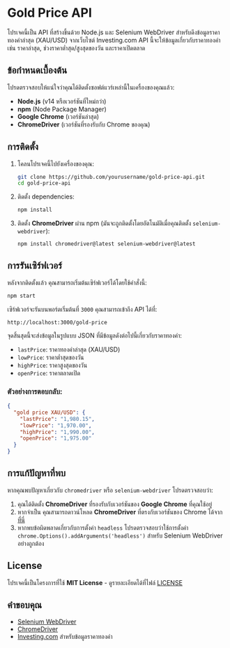 
# Gold Price API

โปรเจคนี้เป็น API ที่สร้างขึ้นด้วย Node.js และ Selenium WebDriver สำหรับดึงข้อมูลราคาทองคำล่าสุด (XAU/USD) จากเว็บไซต์ Investing.com API นี้จะให้ข้อมูลเกี่ยวกับราคาทองคำ เช่น ราคาล่าสุด, ช่วงราคาต่ำสุด/สูงสุดของวัน และราคาเปิดตลาด

## ข้อกำหนดเบื้องต้น

โปรดตรวจสอบให้แน่ใจว่าคุณได้ติดตั้งซอฟต์แวร์เหล่านี้ในเครื่องของคุณแล้ว:

- **Node.js** (v14 หรือเวอร์ชันที่ใหม่กว่า)
- **npm** (Node Package Manager)
- **Google Chrome** (เวอร์ชันล่าสุด)
- **ChromeDriver** (เวอร์ชันที่รองรับกับ Chrome ของคุณ)

## การติดตั้ง

1. โคลนโปรเจคนี้ไปยังเครื่องของคุณ:
    ```bash
    git clone https://github.com/yourusername/gold-price-api.git
    cd gold-price-api
    ```

2. ติดตั้ง dependencies:
    ```bash
    npm install
    ```

3. ติดตั้ง **ChromeDriver** ผ่าน npm (มันจะถูกติดตั้งโดยอัตโนมัติเมื่อคุณติดตั้ง `selenium-webdriver`):
    ```bash
    npm install chromedriver@latest selenium-webdriver@latest
    ```

## การรันเซิร์ฟเวอร์

หลังจากติดตั้งแล้ว คุณสามารถเริ่มต้นเซิร์ฟเวอร์ได้โดยใช้คำสั่งนี้:

```bash
npm start
```

เซิร์ฟเวอร์จะรันบนพอร์ตเริ่มต้นที่ `3000` คุณสามารถเข้าถึง API ได้ที่:

```
http://localhost:3000/gold-price
```

จุดสิ้นสุดนี้จะส่งข้อมูลในรูปแบบ JSON ที่มีข้อมูลดังต่อไปนี้เกี่ยวกับราคาทองคำ:

- `lastPrice`: ราคาทองคำล่าสุด (XAU/USD)
- `lowPrice`: ราคาต่ำสุดของวัน
- `highPrice`: ราคาสูงสุดของวัน
- `openPrice`: ราคาตลาดเปิด

### ตัวอย่างการตอบกลับ:

```json
{
  "gold price XAU/USD": {
    "lastPrice": "1,980.15",
    "lowPrice": "1,970.00",
    "highPrice": "1,990.00",
    "openPrice": "1,975.00"
  }
}
```

## การแก้ปัญหาที่พบ

หากคุณพบปัญหาเกี่ยวกับ `chromedriver` หรือ `selenium-webdriver` โปรดตรวจสอบว่า:

1. คุณได้ติดตั้ง **ChromeDriver** ที่รองรับกับเวอร์ชันของ **Google Chrome** ที่คุณใช้อยู่
2. หากจำเป็น คุณสามารถดาวน์โหลด **ChromeDriver** ที่ตรงกับเวอร์ชันของ Chrome ได้จาก [ที่นี่](https://sites.google.com/a/chromium.org/chromedriver/downloads)
3. หากพบข้อผิดพลาดเกี่ยวกับการตั้งค่า `headless` โปรดตรวจสอบว่าใช้การตั้งค่า `chrome.Options().addArguments('headless')` สำหรับ Selenium WebDriver อย่างถูกต้อง

## License

โปรเจคนี้เป็นโครงการที่ใช้ **MIT License** - ดูรายละเอียดได้ที่ไฟล์ [LICENSE](LICENSE)

## คำขอบคุณ

- [Selenium WebDriver](https://www.selenium.dev/webdriver/)
- [ChromeDriver](https://sites.google.com/a/chromium.org/chromedriver/)
- [Investing.com](https://www.investing.com/) สำหรับข้อมูลราคาทองคำ
